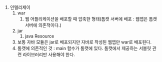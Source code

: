 1. 인텔리제이
   1. war
      1. 웹 어플리케이션을 배포할 때 압축한 형태(톰캣 서버에 배포 : 웹앱은 톰캣 서버에 의존적이다.)
   2. jar
      1. java Resource 
   3. 보통 자바 모듈은 jar로 배포되지만 자바로 작성된 웹앱만 war로 배포된다.
   4. 톰캣에 의존적인 것 : main 함수가 톰캣에 있다. 톰캣에서 제공하는 서블릿 관련 라이브러리만 사용해야 한다.
